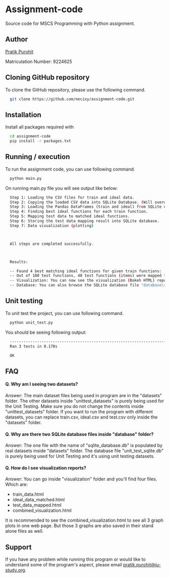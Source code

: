 
# Assignment-code

Source code for MSCS Programming with Python assignment.

## Author

[Pratik Purohit](https://www.github.com/necixy) 

Matriculation Number: 9224625

## Cloning GitHub repository

To clone the GitHub repository, please use the following command.

```bash
  git clone https://github.com/necixy/assignment-code.git
```


## Installation

Install all packages required with

```bash
  cd assignment-code
  pip install -r packages.txt  
```
    
## Running / execution

To run the assignment code, you can use following command.

```bash
  python main.py  
```

On running main.py file you will see output like below:

```bash
  Step 1: Loading the CSV files for train and ideal data.
  Step 2: Copying the loaded CSV data into SQLite Database. (Will overwrite tables if they exists).
  Step 3: Loading the Pandas DataFrames (train and ideal) from SQLite database for the train and ideal tables.
  Step 4: Finding best ideal functions for each train function.
  Step 5: Mapping test data to matched ideal functions.
  Step 6: Storing the test data mapping result into SQLite database.
  Step 7: Data visualization (plotting)



  All steps are completed successfully. 



  Results: 

  -- Found 4 best matching ideal functions for given train functions:  ['y35', 'y40', 'y18', 'y48']
  -- Out of 100 test functions, 40 test functions (items) were mapped to above found 4 best matched ideal functions. And 60 items were unmapped.
  -- Visualization: You can now see the visualization (Bokeh HTML) reports inside the "visualization" folder. The file "visualization.html" has all 12 maps plotting done. There are 4 rows, each containing 3 plots. First plot represents the train Y function, 2nd plot shows best matched ideal Y function and 3rd plot shows best matched ideal Y function and the test points mapped to it.
  -- Database: You can also browse the SQLite database file "database\sqlite_database.db" for seeing the mapped test functions in "test_mapped" table. Also the unmapped test functions are stored in "test_unmapped" tables. In addition the given CSV datasets train and ideal are also stored in the database tables "train" and "ideal" respectively.

```

## Unit testing

To unit test the project, you can use following command.

```bash
  python unit_test.py  
```

You should be seeing following output:

```bash
  ----------------------------------------------------------------------
  Ran 3 tests in 0.178s

  OK
```
## FAQ

#### Q. Why am I seeing two datasets?

Answer: The main dataset files being used in program are in the "datasets" folder. 
The other datasets inside "unittest_datasets" is purely being used for the Unit Testing. Make sure you do not change the contents inside "unittest_datasets" folder.
If you want to run the program with different datasets, 
you can replace train.csv, ideal.csv and test.csv only inside the "datasets" folder.

#### Q. Why are there two SQLite database files inside "database" folder?

Answer: The one file with the name of "sqlite_database.db" is populated by real datasets inside "datasets" folder. The database file "unit_test_sqlite.db" is purely being used for Unit Testing and it's using unit testing datasets.

#### Q. How do I see visualization reports?
Answer: You can go inside "visualization" folder and you'll find four files. Which are:
- train_data.html
- ideal_data_matched.html
- test_data_mapped.html
- combined_visualization.html

It is recommended to see the combined_visualization.html to see all 3 graph plots in one web page.
But those 3 graphs are also saved in their stand alone files as well.


## Support

If you have any problem while running this program or would like to understand some of the program's aspect, please email pratik.purohit@iu-study.org.

